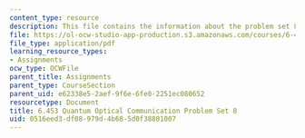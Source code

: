 ```yaml
---
content_type: resource
description: This file contains the information about the problem set 8.
file: https://ol-ocw-studio-app-production.s3.amazonaws.com/courses/6-453-quantum-optical-communication-fall-2016/0516eed3df08979d4b685d0f38801007_MIT6_453F16_ps8.pdf
file_type: application/pdf
learning_resource_types:
- Assignments
ocw_type: OCWFile
parent_title: Assignments
parent_type: CourseSection
parent_uid: e62338e5-2aef-9f6e-6fe0-2251ec080652
resourcetype: Document
title: 6.453 Quantum Optical Communication Problem Set 8
uid: 0516eed3-df08-979d-4b68-5d0f38801007
---
```

